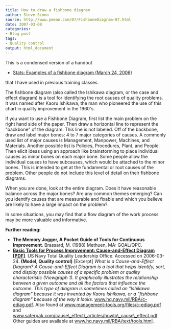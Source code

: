 ---
title: How to draw a fishbone diagram
author: Steve Simon
source: http://www.pmean.com/07/FishboneDiagram-07.html
date: 2007-03-08
categories:
- Blog post
tags:
- Quality control
output: html_document
---This is a condensed version of a handout-   [Stats: Examples of a fishbone diagram (March    24, 2006)](http://www.pmean.com/weblog2006/FishboneDiagram.html)that I have used in previous training classes.The fishbone diagram (also called the Ishikawa diagram, or the caseand effect diagram) is a tool for identifying the root causes ofquality problems. It was named after Kaoru Ishikawa, the man whopioneered the use of this chart in quality improvement in the 1960's.If you want to use a Fishbone Diagram, first list the main problem onthe right hand side of the paper. Then draw a horizontal line torepresent the "backbone" of the diagram. This line is not labeled.Off of the backbone, draw and label major bones: 4 to 7 majorcategories of causes. A commonly used list of major causes isManagement, Manpower, Machines, and Materials. Another possible listis Policies, Procedures, Plant, and People. Then elicit ideas using anapproach like brainstorming to place individual causes as minor boneson each major bone. Some people allow the individual causes to havesubcauses, which would be attached to the minor bones. This isintended to get at the fundamental or root causes of the problem.Other people do not include this level of detail on their fishbonediagrams.When you are done, look at the entire diagram. Does it have reasonablebalance across the major bones? Are any common themes emerging? Canyou identify causes that are measurable and fixable and which youbelieve are likely to have a large impact on the problem?In some situations, you may find that a flow diagram of the workprocess may be more valuable and informative.**Further reading:**-   **The Memory Jogger, A Pocket Guide of Tools for Continuous    Improvement**. Brassard, M. (1988) Methuen, MA: GOAL/QPC.-   **[Basic Tools for Process Improvement: Cause-and-Effect Diagram    \[PDF\]](http://www.hq.navy.mil/RBA/c-ediag.pdf)**. US Navy Total    Quality Leadership Office. Accessed on 2006-03-24. **(Model,    Quality control)** \[Excerpt\] *What is a Cause-and-Effect    Diagram? A Cause-and-Effect Diagram is a tool that helps identify,    sort, and display possible causes of a specific problem or quality    characteristic (Viewgraph 1). It graphically illustrates the    relationship between a given outcome and all the factors that    influence the outcome. This type of diagram is sometimes called an    "Ishikawa diagram" because it was invented by Kaoru Ishikawa, or    a "fishbone diagram" because of the way it looks.*    www.hq.navy.mil/RBA/c-ediag.pdf. Also found at    www.management-tools.org/files/c-ediag.pdf and    www.saferpak.com/cause\_effect\_articles/howto\_cause\_effect.pdf.    Other guides are available at www.hq.navy.mil/RBA/text/tools.html.
